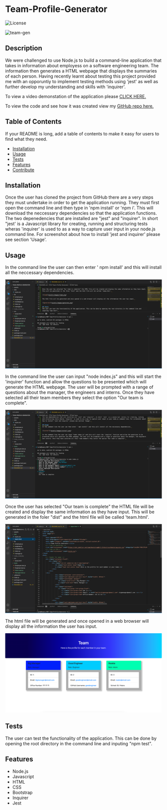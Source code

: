 # Team-Profile-Generator

![License](https://img.shields.io/badge/license-MIT-blue)

![team-gen](assets/images/team-gen.gif)

## Description
We were challenged to use Node.js to build a command-line application that takes in information about employess on a software engineering team. The information then generates a HTML webpage that displays the summaries of each person. Having recently learnt about testing this project provided me with an opporuntiy to implement testing methods using 'jest' as well as further develop my understanding and skills with 'inquirer'. 

To view a video demonstation of the application please [CLICK HERE.](https://drive.google.com/file/d/1lDEumC-wFlzy-11WQD0mdaJj89QGhfNp/view) 

To view the code and see how it was created view my [GitHub repo here.](https://github.com/tajdinov/Team-Profile-Generator.git) 

## Table of Contents
If your README is long, add a table of contents to make it easy for users to find what they need.
- [Installation](#installation)
- [Usage](#usage)
- [Tests](#tests)
- [Features](#features)
- [Contribute](#contribute)

## Installation
Once the user has cloned the project from GitHub there are a very steps they must undertake in order to get the application running. 
They must first open the command line and then type in 'npm install' or 'npm i'. This will download the neccessary dependencies so that the application functions. 
The two depenedencies that are installed are "jest" and "inquirer". In short "jest' is a Javascript library for creating, running and structuring tests wheras 'inquirer' is used to as a way to capture user input in your node.js command line. For screenshot about how to install 'jest and inquirer' please see section 'Usage'. 

## Usage
In the command line the user can then enter ' npm install' and this will install all the neccessary dependencies. 

![install](assets/images/install.png)

In the command line the user can input "node index.js" and this will start the 'inquirer' function and allow the questions to be presented which will generate the HTML webpage. The user will be prompted with a range of questions about the manager, the engineers and interns. Once they have selected all their team members they select the option "Our team is complete". 

![index](assets/images/index.png)

Once the user has selected "Our team is complete" the HTML file will be created and display the same information as they have input. This will be generated in the foler "dist" and the html file will be called 'team.html'. 

![team](assets/images/team.png)

The html file will be generated and once opened in a web browser will display all the information the user has input. 

![generate](assets/images/generate.png)

## Tests
The user can test the functionality of the application. This can be done by opening the root directory in the command line and inputing "npm test". 

## Features
- Node.js
- Javascript
- HTML 
- CSS 
- Bootstrap
- Inquirer 
- Jest

